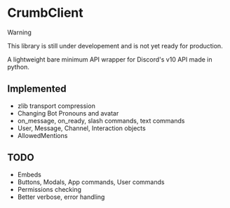 # CrumbClient

> [!WARNING]
> This library is still under developement and is not yet ready for production.

A lightweight bare minimum API wrapper for Discord's v10 API made in python.

## Implemented
- zlib transport compression
- Changing Bot Pronouns and avatar
- on_message, on_ready, slash commands, text commands
- User, Message, Channel, Interaction objects
- AllowedMentions

## TODO
- Embeds
- Buttons, Modals, App commands, User commands
- Permissions checking
- Better verbose, error handling
